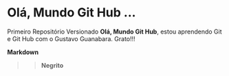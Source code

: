 # Olá, Mundo Git Hub ...
 Primeiro Repositório Versionado
 **Olá, Mundo Git Hub**, estou aprendendo Git e Git Hub com o Gustavo Guanabara. Grato!!!
 
 **Markdown**
 
 >> **Negrito**
 
